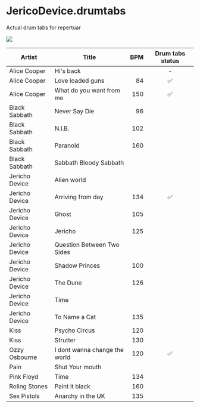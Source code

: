 # JericoDevice.drumtabs
Actual drum tabs for repertuar

![](http://cs319425.vk.me/g17278991/a_a663ce5d.jpg)

  Artist       | Title                         | BPM | Drum tabs status
---------------|-------------------------------|----:|:-----:
Alice Cooper   | Hi's back                     |     | -
Alice Cooper   | Love loaded guns              | 84  | :white_check_mark:
Alice Cooper   | What do you want from me      | 150 | :white_check_mark:
Black Sabbath  | Never Say Die                 | 96  |
Black Sabbath  | N.I.B.                        | 102 |
Black Sabbath  | Paranoid                      | 160 | 
Black Sabbath  | Sabbath Bloody Sabbath        |     |
Jericho Device | Alien world                   |     |
Jericho Device | Arriving from day             | 134 | :white_check_mark:
Jericho Device | Ghost                         | 105 | 
Jericho Device | Jericho                       | 125 | 
Jericho Device | Question Between Two Sides    |     |
Jericho Device | Shadow Princes                | 100 |
Jericho Device | The Dune                      | 126 |
Jericho Device | Time                          |     |
Jericho Device | To Name a Cat                 | 135 |
Kiss           | Psycho Circus                 | 120 |
Kiss           | Strutter                      | 130 |
Ozzy Osbourne  | I dont wanna change the world | 120 | :white_check_mark:
Pain           | Shut Your mouth               |     |
Pink Floyd     | Time                          | 134 |
Roling Stones  | Paint it black                | 160 |
Sex Pistols    | Anarchy in the UK | 135 |
